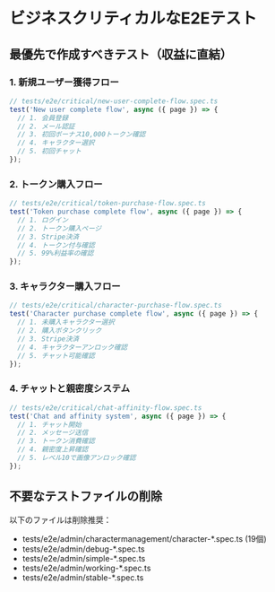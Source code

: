# ビジネスクリティカルなE2Eテスト

## 最優先で作成すべきテスト（収益に直結）

### 1. 新規ユーザー獲得フロー
```typescript
// tests/e2e/critical/new-user-complete-flow.spec.ts
test('New user complete flow', async ({ page }) => {
  // 1. 会員登録
  // 2. メール認証
  // 3. 初回ボーナス10,000トークン確認
  // 4. キャラクター選択
  // 5. 初回チャット
});
```

### 2. トークン購入フロー
```typescript
// tests/e2e/critical/token-purchase-flow.spec.ts
test('Token purchase complete flow', async ({ page }) => {
  // 1. ログイン
  // 2. トークン購入ページ
  // 3. Stripe決済
  // 4. トークン付与確認
  // 5. 99%利益率の確認
});
```

### 3. キャラクター購入フロー
```typescript
// tests/e2e/critical/character-purchase-flow.spec.ts
test('Character purchase complete flow', async ({ page }) => {
  // 1. 未購入キャラクター選択
  // 2. 購入ボタンクリック
  // 3. Stripe決済
  // 4. キャラクターアンロック確認
  // 5. チャット可能確認
});
```

### 4. チャットと親密度システム
```typescript
// tests/e2e/critical/chat-affinity-flow.spec.ts
test('Chat and affinity system', async ({ page }) => {
  // 1. チャット開始
  // 2. メッセージ送信
  // 3. トークン消費確認
  // 4. 親密度上昇確認
  // 5. レベル10で画像アンロック確認
});
```

## 不要なテストファイルの削除

以下のファイルは削除推奨：
- tests/e2e/admin/charactermanagement/character-*.spec.ts (19個)
- tests/e2e/admin/debug-*.spec.ts
- tests/e2e/admin/simple-*.spec.ts
- tests/e2e/admin/working-*.spec.ts
- tests/e2e/admin/stable-*.spec.ts